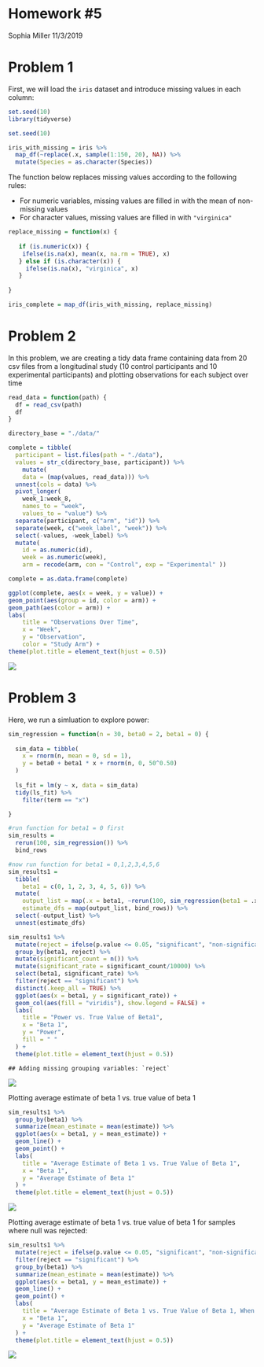 Homework \#5
================
Sophia Miller
11/3/2019

# Problem 1

First, we will load the `iris` dataset and introduce missing values in
each column:

``` r
set.seed(10)
library(tidyverse)

set.seed(10)

iris_with_missing = iris %>% 
  map_df(~replace(.x, sample(1:150, 20), NA)) %>%
  mutate(Species = as.character(Species))
```

The function below replaces missing values according to the following
rules:

  - For numeric variables, missing values are filled in with the mean of
    non-missing values
  - For character values, missing values are filled in with
    `"virginica"`

<!-- end list -->

``` r
replace_missing = function(x) {
  
   if (is.numeric(x)) {
    ifelse(is.na(x), mean(x, na.rm = TRUE), x)
   } else if (is.character(x)) {
     ifelse(is.na(x), "virginica", x)
   }
     
}

iris_complete = map_df(iris_with_missing, replace_missing)
```

# Problem 2

In this problem, we are creating a tidy data frame containing data from
20 csv files from a longitudinal study (10 control participants and 10
experimental participants) and plotting observations for each subject
over time

``` r
read_data = function(path) {
  df = read_csv(path)
  df
}

directory_base = "./data/"

complete = tibble(
  participant = list.files(path = "./data"), 
  values = str_c(directory_base, participant)) %>% 
    mutate(
    data = (map(values, read_data))) %>%
  unnest(cols = data) %>% 
  pivot_longer(
    week_1:week_8, 
    names_to = "week",
    values_to = "value") %>% 
  separate(participant, c("arm", "id")) %>% 
  separate(week, c("week_label", "week")) %>% 
  select(-values, -week_label) %>% 
  mutate(
    id = as.numeric(id),
    week = as.numeric(week),
    arm = recode(arm, con = "Control", exp = "Experimental" ))

complete = as.data.frame(complete)

ggplot(complete, aes(x = week, y = value)) +
geom_point(aes(group = id, color = arm)) +
geom_path(aes(color = arm)) +
labs(
    title = "Observations Over Time",
    x = "Week",
    y = "Observation",
    color = "Study Arm") +
theme(plot.title = element_text(hjust = 0.5))
```

![](p8105_hw5_sm4594_files/figure-gfm/list_files-1.png)<!-- -->

# Problem 3

Here, we run a simluation to explore power:

``` r
sim_regression = function(n = 30, beta0 = 2, beta1 = 0) {
  
  sim_data = tibble(
    x = rnorm(n, mean = 0, sd = 1),
    y = beta0 + beta1 * x + rnorm(n, 0, 50^0.50)
  )
  
  ls_fit = lm(y ~ x, data = sim_data)
  tidy(ls_fit) %>% 
    filter(term == "x")

}

#run function for beta1 = 0 first
sim_results = 
  rerun(100, sim_regression()) %>% 
  bind_rows

#now run function for beta1 = 0,1,2,3,4,5,6
sim_results1 = 
  tibble(
    beta1 = c(0, 1, 2, 3, 4, 5, 6)) %>% 
  mutate(
    output_list = map(.x = beta1, ~rerun(100, sim_regression(beta1 = .x))),
    estimate_dfs = map(output_list, bind_rows)) %>% 
  select(-output_list) %>% 
  unnest(estimate_dfs)
```

``` r
sim_results1 %>% 
  mutate(reject = ifelse(p.value <= 0.05, "significant", "non-significant")) %>%
  group_by(beta1, reject) %>% 
  mutate(significant_count = n()) %>% 
  mutate(significant_rate = significant_count/10000) %>%
  select(beta1, significant_rate) %>% 
  filter(reject == "significant") %>% 
  distinct(.keep_all = TRUE) %>%
  ggplot(aes(x = beta1, y = significant_rate)) + 
  geom_col(aes(fill = "viridis"), show.legend = FALSE) +
  labs(
    title = "Power vs. True Value of Beta1",
    x = "Beta 1",
    y = "Power",
    fill = " "
  ) +
  theme(plot.title = element_text(hjust = 0.5))
```

    ## Adding missing grouping variables: `reject`

![](p8105_hw5_sm4594_files/figure-gfm/unnamed-chunk-1-1.png)<!-- -->

Plotting average estimate of beta 1 vs. true value of beta 1

``` r
sim_results1 %>%
  group_by(beta1) %>% 
  summarize(mean_estimate = mean(estimate)) %>%
  ggplot(aes(x = beta1, y = mean_estimate)) +
  geom_line() +
  geom_point() +
  labs(
    title = "Average Estimate of Beta 1 vs. True Value of Beta 1",
    x = "Beta 1",
    y = "Average Estimate of Beta 1"
  ) +
  theme(plot.title = element_text(hjust = 0.5))
```

![](p8105_hw5_sm4594_files/figure-gfm/prob3_second_plot-1.png)<!-- -->

Plotting average estimate of beta 1 vs. true value of beta 1 for samples
where null was rejected:

``` r
sim_results1 %>% 
  mutate(reject = ifelse(p.value <= 0.05, "significant", "non-significant")) %>%
  filter(reject == "significant") %>% 
  group_by(beta1) %>% 
  summarize(mean_estimate = mean(estimate)) %>%
  ggplot(aes(x = beta1, y = mean_estimate)) +
  geom_line() +
  geom_point() +
  labs(
    title = "Average Estimate of Beta 1 vs. True Value of Beta 1, When Null was Rejected",
    x = "Beta 1",
    y = "Average Estimate of Beta 1"
  ) +
  theme(plot.title = element_text(hjust = 0.5))
```

![](p8105_hw5_sm4594_files/figure-gfm/unnamed-chunk-2-1.png)<!-- -->
